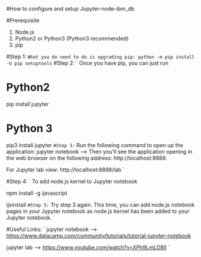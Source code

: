 #How to configure and setup Jupyter-node-ibm_db

#Prerequisite
1) Node.js
2) Python2 or Python3 (Python3 recommended)
3) pip

#Step 1:
`
What you do need to do is upgrading pip:
python -m pip install -U pip setuptools
`
#Step 2:
`
Once you have pip, you can just run

# Python2
pip install jupyter

# Python 3
pip3 install jupyter
`
#Step 3:
`
Run the following command to open up the application:
jupyter notebook   --> Then you'll see the application opening in the web browser on the following address: http://localhost:8888. 	

For Jupyter lab view:
http://localhost:8888/lab 
`

#Step 4:
`
To add node.js kernel to Jupyter notebook

npm install -g ijavascript

ijsinstall
`
#Step 5:
`
Try step 3 again. This time, you can add node.js notebook pages in your Jypyter notebook as node.js kernel has been added to your Jupyter notebook.
`

#Useful Links:
`
jupyter notebook  --> https://www.datacamp.com/community/tutorials/tutorial-jupyter-notebook

jupyter lab --> https://www.youtube.com/watch?v=XPh9LmLO8lI
`
